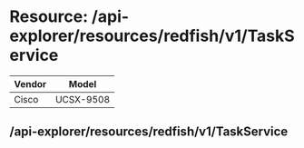 # Resource: /api-explorer/resources/redfish/v1/TaskService

Vendor | Model
--- | ---
Cisco | UCSX-9508

## /api-explorer/resources/redfish/v1/TaskService

```
```


